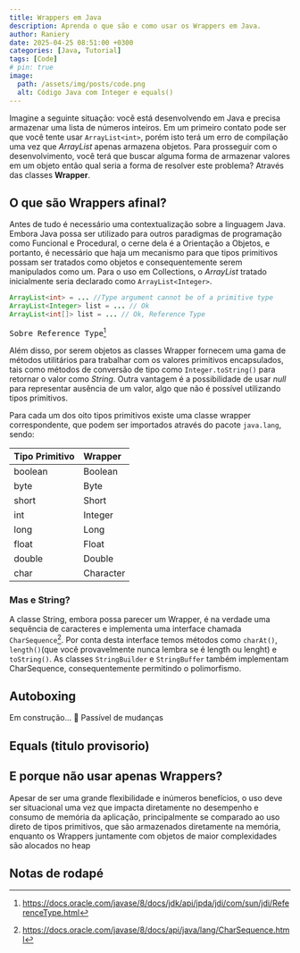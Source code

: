```yaml
---
title: Wrappers em Java
description: Aprenda o que são e como usar os Wrappers em Java.
author: Raniery
date: 2025-04-25 08:51:00 +0300
categories: [Java, Tutorial]
tags: [Code]
# pin: true
image:
  path: /assets/img/posts/code.png
  alt: Código Java com Integer e equals()
---
```


Imagine a seguinte situação: você está desenvolvendo em Java e precisa armazenar uma lista de números inteiros. Em um primeiro contato pode ser que você tente usar `ArrayList<int>`, porém isto terá um erro de compilação uma vez que *ArrayList* apenas armazena objetos. Para prosseguir com o desenvolvimento, você terá que buscar alguma forma de armazenar valores em um objeto então qual seria a forma de resolver este problema? Através das classes **Wrapper**.

## O que são Wrappers afinal?

Antes de tudo é necessário uma contextualização sobre a linguagem Java. Embora Java possa ser utilizado para outros paradigmas de programação como Funcional e Procedural, o cerne dela é a Orientação a Objetos, e portanto, é necessário que haja um mecanismo para que tipos primitivos possam ser tratados como objetos e consequentemente serem manipulados como um. Para o uso em Collections, o *ArrayList* tratado inicialmente seria declarado como `ArrayList<Integer>`.

```java
ArrayList<int> = ... //Type argument cannot be of a primitive type
ArrayList<Integer> list = ... // Ok
ArrayList<int[]> list = ... // Ok, Reference Type 
``` 
<kbd>Sobre Reference Type</kbd>[^fn1]

Além disso, por serem objetos as classes Wrapper fornecem uma gama de métodos utilitários para trabalhar com os valores primitivos encapsulados, tais como métodos de conversão de tipo como `Integer.toString()` para retornar o valor como *String*. Outra vantagem é a possibilidade de usar *null* para representar ausência de um valor, algo que não é possível utilizando tipos primitivos.

Para cada um dos oito tipos primitivos existe uma classe wrapper correspondente, que podem ser importados através do pacote `java.lang`, sendo: 

| Tipo Primitivo   | Wrapper    |
| :--------------- | :--------- |
| boolean          | Boolean    |
| byte             | Byte       |
| short            | Short      |
| int              | Integer    |
| long             | Long       |
| float            | Float      |
| double           | Double     |
| char             | Character  |

### Mas e String?

A classe String, embora possa parecer um Wrapper, é na verdade uma sequência de caracteres e implementa uma interface chamada `CharSequence`[^fn2]. Por conta desta interface temos métodos como `charAt()`, `length()`(que você provavelmente nunca lembra se é length ou lenght) e `toString()`. As classes `StringBuilder` e `StringBuffer` também implementam CharSequence, consequentemente permitindo o polimorfismo.

## Autoboxing

Em construção... 🚧
Passível de mudanças

## Equals (titulo provisorio)

## E porque não usar apenas Wrappers?

Apesar de ser uma grande flexibilidade e inúmeros benefícios, o uso deve ser situacional uma vez que impacta diretamente no desempenho e consumo de memória da aplicação, principalmente se comparado ao uso direto de tipos primitivos, que são armazenados diretamente na memória, enquanto os Wrappers juntamente com objetos de maior complexidades são alocados no heap

## Notas de rodapé
[^fn1]: <https://docs.oracle.com/javase/8/docs/jdk/api/jpda/jdi/com/sun/jdi/ReferenceType.html>
[^fn2]: <https://docs.oracle.com/javase/8/docs/api/java/lang/CharSequence.html>
